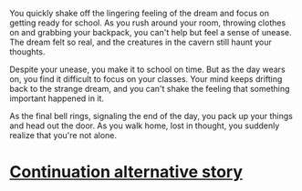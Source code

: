 You quickly shake off the lingering feeling of the dream and focus on getting ready for school. As you rush around your room, throwing clothes on and grabbing your backpack, you can't help but feel a sense of unease. The dream felt so real, and the creatures in the cavern still haunt your thoughts.

Despite your unease, you make it to school on time. But as the day wears on, you find it difficult to focus on your classes. Your mind keeps drifting back to the strange dream, and you can't shake the feeling that something important happened in it.

As the final bell rings, signaling the end of the day, you pack up your things and head out the door. As you walk home, lost in thought, you suddenly realize that you're not alone.

# [Continuation alternative story](/intro.md)
